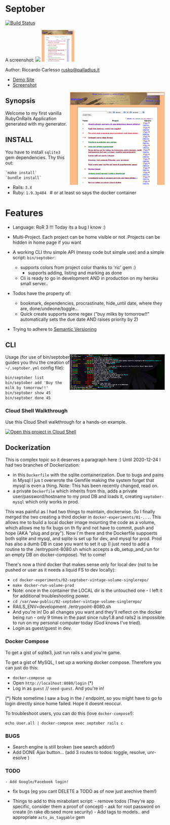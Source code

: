 # Septober

[![Build Status](https://secure.travis-ci.org/palladius/septober.png)](http://travis-ci.org/palladius/septober)
 
 A screenshot:
 <img src='http://www.palladius.it/palladius.jpg' height='100' />
 <img src='https://github.com/palladius/septober/raw/master/doc/Screenshot.png' height='100' />

 Author: Riccardo Carlesso <rusko@palladius.it>

* [Demo Site](http://septober.heroku.com/)
* [Screenshot](https://github.com/palladius/septober/raw/master/doc/Screenshot.png)

<img src="https://github.com/palladius/septober/raw/master/doc/Screenshot.png" width="300" alt="Screenshot for Septober" align='right' />


## Synopsis 

  Welcome to my first vanilla RubyOnRails Application generated with my generator.
  
## INSTALL 

  You have to install `sqlite3` gem dependencies. Thy this out:

	`make install`
	`bundle install`

  * Rails: `3.X`
  * Ruby: `1.9.3p484 ` # or at least so says the docker container
  
# Features 
  
  - Language: RoR 3 !!! Today its a bug I know :)
  
  - Multi-Project. Each project can be home visible or not
   .Projects can be hidden in home page if you want 
  
   
  - A working CLI thru simple API (messy code but simple use) and a simple script: `bin/septober`:
    - supports colors from project color thanks to 'ric' gem :)
		- supports adding, listing and marking as done
    - Cli is ready to go in development AND in production on my heroku small server..

  - Todos have the property of:
    - bookmark, dependencies, procrastinate, hide_until date, where they are, done/undeone/toggle...
    - Quick create supports some regex ("buy milks by tomorrow!!" automatically sets the due date AND raises priority by 2)

  - Trying to adhere to [Semantic Versioning](http://semver.org/)

## CLI

<img src="https://github.com/palladius/septober/raw/master/doc/CliScreenshot.png" width="300" alt="Screenshot for Septober CLI" align='right' />

Usage (for use of bin/septober guides you thru the creation of `~/.septober.yml` config file):

	bin/septober list
	bin/septober add 'Buy the milk by tomorrow!!'
	bin/septober show 45
	bin/septober done 45

### Cloud Shell Walkthrough

Use this Cloud Shell walkthrough for a hands-on example.

[![Open this project in Cloud Shell](http://gstatic.com/cloudssh/images/open-btn.png)](https://console.cloud.google.com/cloudshell/open?git_repo=https://github.com/palladius/septober&page=editor&tutorial=walkthrough.md)

## Dockerization

This is complex topic so it deserves a paragraph here :)
Until 2020-12-24 I had two branches of Dockerization:
* in this `Dockerfile` with the sqlite containerization. Due to bugs and pains in Mysql I jus t overwrote the Gemfile making the system forget that mysql is even a thing. Note: This has been recently changed, read on.
* a private `Dockerfile` which inherits from this, adds a private user/password/hostname to my prod DB and loads it, creating `septober-mysql` which only works in prod.

This was painful as I had two things to maintain, dockerwise. So I finally merged the two creating a third docker in `docker-experiments/01-...`. This allows me to build
a local docker image mounting the code as a volume, which allows me to fix bugs on th fly and not have to commit, push and hope (AKA "plug and pray").
Now I'm there and the Dockerfile suppoerts both sqlite and mysql, and sqlite is set up for dev, and mysql for prod. Prod has also a dumb DB in case you want to set it up
(I just need to add a routine to the ./entrypoint-8080.sh which accepts a db_setup_and_run for an empty DB on docker-compose). Yet to come!

There's now a third docker that makes sense only for local dev (not to be pushed or user as it needs a liquid FS to dev locally):

* `cd docker-experiments/02-septober-vintage-volume-singlerepo/ `
* `make docker-run-volume-prod `
* Note: once in the container the LOCAL dir is the untouched one - I left it for additional troubleshooting power.
* `cd /var/www-public/02-septober-vintage-volume-singlerepo/`
* RAILS_ENV=development ./entrypoint-8080.sh 
* And you're in! Do all changes you want and they'll reflect on the docker being run - only 9 times in the past since ruby1.8 and rails2 is impossible to run on my personal computer today (God knows I've tried).
* Login as guest/guest in dev.

### Docker Compose

To get a gist of sqlite3, just run rails s and you're game.

To get a gist of MySQL, I set up a working docker compose. Therefore you can just do this:

* `docker-compose up`
* Open `http://localhost:8080/login`  (*)
* Log in as `guest` // `seed-guest`. And you're in! 

(*) Note sometime I saw a bug in the / endpoint, so you might have to go to login directly since home failed. Hope it doesnt reoccur.

To troubleshoot users, you can do this (love `docker-compose`!):

    echo User.all | docker-compose exec septober rails c

### BUGS

- Search engine is still broken (see search addon!)
- Add DONE Ajax button... (add 3 routes to todos: toggle, resolve, unr-esolve )
    
### TODO 

	- Add Google/Facebook login!
  
  - fix bugs (eg you cant DELETE a TODO as of now just arechive them!)

  -  Things to add to this mirabolant script:
    - remove todos (They're app specific, consider them a proof of concept)
    - ask for root password on create (in rake db:seed more security) 
    - Add tags to models.. and appropriate `acts_as_taggable` gem
    
